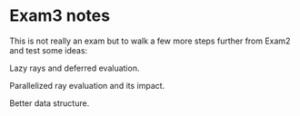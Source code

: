 # Exam3 notes

This is not really an exam but to walk a few more steps further from Exam2 and test some ideas:

Lazy rays and deferred evaluation.

Parallelized ray evaluation and its impact.

Better data structure.
